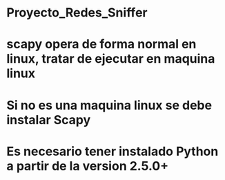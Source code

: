# Proyecto_Redes_Sniffer

# scapy opera de forma normal en linux, tratar de ejecutar en maquina linux

# Si no es una maquina linux se debe instalar Scapy

# Es necesario tener instalado Python a partir de la version 2.5.0+